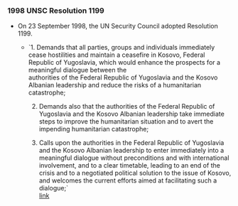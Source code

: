 ### 1998 UNSC Resolution 1199
- On 23 September 1998, the UN Security Council adopted Resolution 1199.
    - `1. Demands that all parties, groups and individuals immediately cease hostilities and maintain a ceasefire in Kosovo, Federal Republic of Yugoslavia, which would enhance the prospects for a meaningful dialogue between the  
        authorities of the Federal Republic of Yugoslavia and the Kosovo Albanian leadership and reduce the risks of a humanitarian catastrophe;  
          
        2. Demands also that the authorities of the Federal Republic of Yugoslavia and the Kosovo Albanian leadership take immediate steps to improve the humanitarian situation and to avert the impending humanitarian catastrophe;  
          
        3. Calls upon the authorities in the Federal Republic of Yugoslavia and the Kosovo Albanian leadership to enter immediately into a meaningful dialogue without preconditions and with international involvement, and to a clear timetable, leading to an end of the crisis and to a negotiated political solution to the issue of Kosovo, and welcomes the current efforts aimed at facilitating such a dialogue;`  
        [link](https://digitallibrary.un.org/record/260416?ln=en)